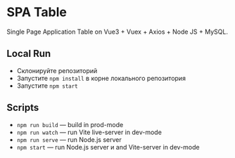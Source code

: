 # SPA Table

Single Page Application Table on Vue3 + Vuex + Axios + Node JS + MySQL.

## Local Run

- Склонируйте репозиторий
- Запустите `npm install` в корне локального репозитория
- Запустите `npm start`

## Scripts

- `npm run build` — build in prod-mode
- `npm run watch` — run Vite live-server in dev-mode
- `npm run serve` — run Node.js server
- `npm start` — run Node.js server и and Vite-server in dev-mode
